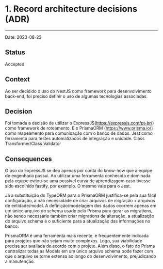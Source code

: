 # 1. Record architecture decisions (ADR)
---

Date: 2023-08-23

## Status

Accepted

## Context

Ao ser decidido o uso do NestJS como framework para desenvolvimento back-end, foi preciso definir o uso de algumas tecnologias associadas.

## Decision

Foi tomada a decisão de utilizar o ExpressJS(https://expressjs.com/pt-br/) como framework de roteamento. E o PrismaORM (https://www.prisma.io/) como mapeamento para comunicação com o banco de dados. Jest como ferramenta para testes automatizados de integração e unidade. Class Transformer/Class Validator 

## Consequences

O uso do ExpressJS se deu apenas por conta do know-how que a equipe de engenharia possui. Ao utilizar uma ferramenta conhecida e dominada pela equipe evitou-se uma possível curva de aprendizagem caso tivesse sido escolhido fastify, por exemplo. O mesmo vale para o Jest.

Já a substituição do TypeORM para o PrismaORM justifica-se pela sua fácil configuração, a não necessidade de criar arquivos de migração + arquivos de entidade/model. A definição/modelagem dos dados ocorrem apenas em um único arquivo de schema usado pelo Prisma para gerar as migrations, não sendo necessário também criar migrations de alteração, a atualização do arquivo schema é o suficiente para a atualização das informações no banco.

PrismaORM é uma ferramenta mais recente, e frequentemente indicada para projetos que não sejam muito complexos. Logo, sua viabilidade precisa ser avaliada de acordo com o projeto. Além disso, o fato do Prisma centralizar todas as Models em um único arquivo schema pode fazer com que o arquivo se torne extenso ao longo do desenvolvimento, prejudicando a manutenção.
